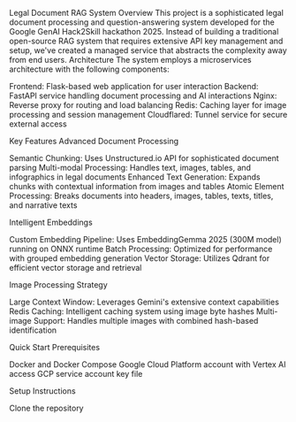 Legal Document RAG System
Overview
This project is a sophisticated legal document processing and question-answering system developed for the Google GenAI Hack2Skill hackathon 2025. Instead of building a traditional open-source RAG system that requires extensive API key management and setup, we've created a managed service that abstracts the complexity away from end users.
Architecture
The system employs a microservices architecture with the following components:

Frontend: Flask-based web application for user interaction
Backend: FastAPI service handling document processing and AI interactions
Nginx: Reverse proxy for routing and load balancing
Redis: Caching layer for image processing and session management
Cloudflared: Tunnel service for secure external access

Key Features
Advanced Document Processing

Semantic Chunking: Uses Unstructured.io API for sophisticated document parsing
Multi-modal Processing: Handles text, images, tables, and infographics in legal documents
Enhanced Text Generation: Expands chunks with contextual information from images and tables
Atomic Element Processing: Breaks documents into headers, images, tables, texts, titles, and narrative texts

Intelligent Embeddings

Custom Embedding Pipeline: Uses EmbeddingGemma 2025 (300M model) running on ONNX runtime
Batch Processing: Optimized for performance with grouped embedding generation
Vector Storage: Utilizes Qdrant for efficient vector storage and retrieval

Image Processing Strategy

Large Context Window: Leverages Gemini's extensive context capabilities
Redis Caching: Intelligent caching system using image byte hashes
Multi-image Support: Handles multiple images with combined hash-based identification

Quick Start
Prerequisites

Docker and Docker Compose
Google Cloud Platform account with Vertex AI access
GCP service account key file

Setup Instructions

Clone the repository

